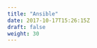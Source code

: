 ```yaml
---
title: "Ansible"
date: 2017-10-17T15:26:15Z
draft: false
weight: 30
---
```


<!--ts-->


<!-- Added by: morelly_t1, at: Fri 05 Mar 2021 08:37:27 PM CET -->

<!--te-->

